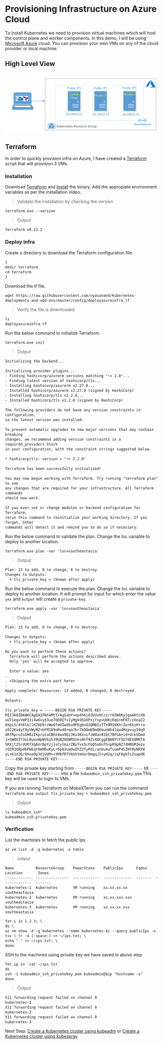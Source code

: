 # Provisioning Infrastructure on Azure Cloud

To install Kubernetes we need to provision virtual machines which will host the control plane and worker components. In this demo, I will be using [Microsoft Azure](https://azure.microsoft.com) cloud. You can provision your own VMs on any of the cloud provider or local machine.

## High Level View

![High_Level_View](/config/arch.png)

## Terraform
In order to quickly provision infra on Azure, I have created a [Terraform](https://www.terraform.io/downloads.html) script that will provision 3 VMs.

### Installation
Download [Terraform](https://www.terraform.io/downloads.html) and [Install](https://learn.hashicorp.com/tutorials/terraform/install-cli) the binary.
Add the appropiate environment variables as per the installation video.

> Validate the installation by checking the version

```shell
terraform.exe --version
```
> Output

```shell
Terraform v0.13.2
```
### Deploy Infra
Create a directory to download the Terraform configuration file.

```shell
{
mkdir terraform
cd terraform
}
```
Download the tf file.

```shell
wget https://raw.githubusercontent.com/vyasanand/Kubernetes-deployments-and-add-ons/master/config/deployazureinfra.tf
```
> Verify the file is downloaded

```shell
ls
deployazureinfra.tf
```
Run the below command to initialize Terraform.

```shell
terraform.exe init
```
> Output

```shell
Initializing the backend...

Initializing provider plugins...
- Finding hashicorp/azurerm versions matching "~> 2.0"...
- Finding latest version of hashicorp/tls...
- Installing hashicorp/azurerm v2.27.0...
- Installed hashicorp/azurerm v2.27.0 (signed by HashiCorp)
- Installing hashicorp/tls v2.2.0...
- Installed hashicorp/tls v2.2.0 (signed by HashiCorp)

The following providers do not have any version constraints in configuration,
so the latest version was installed.

To prevent automatic upgrades to new major versions that may contain breaking
changes, we recommend adding version constraints in a required_providers block
in your configuration, with the constraint strings suggested below.

* hashicorp/tls: version = "~> 2.2.0"

Terraform has been successfully initialized!

You may now begin working with Terraform. Try running "terraform plan" to see
any changes that are required for your infrastructure. All Terraform commands
should now work.

If you ever set or change modules or backend configuration for Terraform,
rerun this command to reinitialize your working directory. If you forget, other
commands will detect it and remind you to do so if necessary.

```

Run the below command to validate the plan. Change the loc variable to deploy to another location.

```shell
terraform.exe plan -var 'loc=southeastasia'
```
> Output

```shell
Plan: 13 to add, 0 to change, 0 to destroy.
Changes to Outputs:
  + tls_private_key = (known after apply)
```

Run the below command to execute the plan. Change the loc variable to deploy to another location.
It will prompt for input for which enter the value ```yes``` and ```output``` will create a ```private-key```.

```shell
terraform.exe apply -var 'loc=southeastasia'
```
> Output

```shell
Plan: 13 to add, 0 to change, 0 to destroy.

Changes to Outputs:
  + tls_private_key = (known after apply)

Do you want to perform these actions?
  Terraform will perform the actions described above.
  Only 'yes' will be accepted to approve.

  Enter a value: yes
. 
. <Skipping the extra part here>
.
Apply complete! Resources: 13 added, 0 changed, 0 destroyed.

Outputs:

tls_private_key = -----BEGIN RSA PRIVATE KEY-----
MIIJKQIBAAKCAgEA1FNtwMtT/AgSaUYvep4h6j83UUvOCcz/rH3W8KyjgaAKtcX8
uU71egvVWP3Ji4w6vyX3uo7OD8IfsIyMgk95UXPxjfspvUOKcRqG+mF0T/zXea22
0XpLS/4Y6lkllH76E8rzWwOfeOIw8ko9PEg6vQ1QMBIifTx9M1KKhrZwrKkzH+ra
a922Ka4yF9yVWyMZ+bFM189oRw48+qa7br7bDOmEDmOKmuoWh41qa4Mzpvuy59q9
dRfRpru3sGH0zIkp/a1aCBHx4wa9Dz3Ku3KxuifzW8ax81bC7BFGA+id+Uck5Dmd
J+GW0V373oLNywuWpWVbzh39UAZ6EWRGVes8hf9Zs48CggEBANYCFIG7dEXdMKTA
5RXjt25rdURfXq6UrBpYzjjvCylmz/ZBoTvx5cFbQ5o6n7hnpR9pN27dHRGM3ezo
rQ2R1Q8pd6PWEqtRAMDuKyLr6p83uwOwIhZ3fyPdi/anUu4ufuumP4SZHY8yNRYW
yL+k1o2Q/0XoeQp3XjUUM++XM8fR7V0xVtmUorDmgqJI+yH2q/iqFAgb7sZswpdK
-----END RSA PRIVATE KEY-----
```

Copy the private key starting from ```-----BEGIN RSA PRIVATE KEY-----``` till ```-----END RSA PRIVATE KEY-----``` into a file ```kubeadmin_ssh_privatekey.pem```.This key will be used to login to VMs.

If you are running Terraform on MobaXTerm you can run the command ```terraform.exe output tls_private_key > kubeadmin_ssh_privatekey.pem```

> Output

```shell
ls kubeadmin_ssh*
kubeadmin_ssh_privatekey.pem
```
### Verification

List the machines to fetch the public Ips

```shell
az vm list -d -g kubernetes -o table
```

> output

```shell
Name          ResourceGroup    PowerState    PublicIps      Fqdns    Location       Zones
------------  ---------------  ------------  -------------  -------  -------------  -------
kubernetes-1  kubernetes       VM running    xx.xx.xx.xx             southeastasia
kubernetes-2  kubernetes       VM running    xx.xx.xxx.xxx           southeastasia
kubernetes-3  kubernetes       VM running    xx.xx.xx.xxx            southeastasia
```

```shell
for i in 1 2 3; \
do \
az vm show -d -g kubernetes --name kubernetes-$i --query publicIps -o tsv | tr -d [:space:] >> ~/ips.txt; \
echo " " >> ~/ips.txt; \
done
```

SSH to the machines using private key we have saved in above step

```shell
for ip in `cat ~/ips.txt`
do
ssh -i kubeadmin_ssh_privatekey.pem kubeadmin@$ip "hostname -s"
done
```
> Output

```shell
X11 forwarding request failed on channel 0
kubernetes-1
X11 forwarding request failed on channel 0
kubernetes-2
X11 forwarding request failed on channel 0
kubernetes-3
```
Next Step: [Create a Kubernetes cluster using kubeadm](02-Kubeadm.md) or [Create a Kubernetes cluster using kubespray](03-Kubespray.md)

